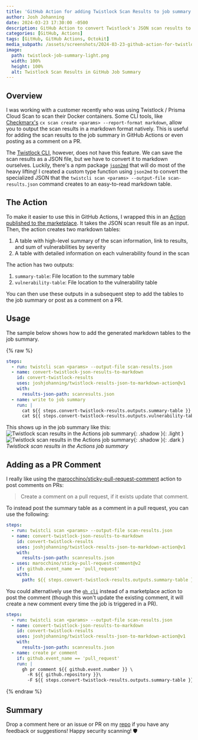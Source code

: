 ```yaml
---
title: 'GitHub Action for adding Twistlock Scan Results to job summary'
author: Josh Johanning
date: 2024-03-23 17:30:00 -0500
description: GitHub Action to convert Twistlock's JSON scan results to markdown to add to the job summary
categories: [GitHub, Actions]
tags: [GitHub, GitHub Actions, Octokit]
media_subpath: /assets/screenshots/2024-03-23-github-action-for-twistlock-results
image:
  path: twistlock-job-summary-light.png
  width: 100%
  height: 100%
  alt: Twistlock Scan Results in GitHub Job Summary
---
```


## Overview

I was working with a customer recently who was using Twistlock / Prisma Cloud Scan to scan their Docker containers. Some CLI tools, like [Checkmarx's](https://checkmarx.com/resource/documents/en/34965-68643-scan.html#UUID-a0bb20d5-5182-3fb4-3da0-0e263344ffe7_section-idm4631465209593633552409907579) `cx scan create <params> --report-format markdown`, allow you to output the scan results in a markdown format natively. This is useful for adding the scan results to the job summary in GitHub Actions or even posting as a comment on a PR.

The [Twistlock CLI](https://pan.dev/prisma-cloud/docs/twistcli_gs/), however, does not have this feature. We can save the scan results as a JSON file, but we have to convert it to markdown ourselves. Luckily, there's a npm package [`json2md`](https://www.npmjs.com/package/json2md) that will do most of the heavy lifting! I created a custom type function using `json2md` to convert the specialized JSON that the `twistcli scan <params> --output-file scan-results.json` command creates to an easy-to-read markdown table.

## The Action

To make it easier to use this in GitHub Actions, I wrapped this in an [Action published to the marketplace](https://github.com/marketplace/actions/twistlock-prisma-scan-results-json-to-markdown). It takes the JSON scan result file as an input. Then, the action creates two markdown tables:

1. A table with high-level summary of the scan information, link to results, and sum of vulnerabilities by severity
2. A table with detailed information on each vulnerability found in the scan

The action has two outputs:

1. `summary-table`: File location to the summary table
2. `vulnerability-table`: File location to the vulnerability table

You can then use these outputs in a subsequent step to add the tables to the job summary or post as a comment on a PR.

## Usage

The sample below shows how to add the generated markdown tables to the job summary.

{% raw %}
```yml
steps:
  - run: twistcli scan <params> --output-file scan-results.json
  - name: convert-twistlock-json-results-to-markdown
    id: convert-twistlock-results
    uses: joshjohanning/twistlock-results-json-to-markdown-action@v1
    with:
      results-json-path: scanresults.json
  - name: write to job summary
    run: |
      cat ${{ steps.convert-twistlock-results.outputs.summary-table }} >> $GITHUB_STEP_SUMMARY
      cat ${{ steps.convert-twistlock-results.outputs.vulnerability-table }} >> $GITHUB_STEP_SUMMARY
```

This shows up in the job summary like this:
![Twistlock scan results in the Actions job summary](twistlock-job-summary-light.png){: .shadow }{: .light }
![Twistlock scan results in the Actions job summary](twistlock-job-summary-dark.png){: .shadow }{: .dark }
_Twistlock scan results in the Actions job summary_

## Adding as a PR Comment

I really like using the [marocchino/sticky-pull-request-comment](https://github.com/marocchino/sticky-pull-request-comment) action to post comments on PRs:

> Create a comment on a pull request, if it exists update that comment.

To instead post the summary table as a comment in a pull request, you can use the following:

```yml
steps:
  - run: twistcli scan <params> --output-file scan-results.json
  - name: convert-twistlock-json-results-to-markdown
    id: convert-twistlock-results
    uses: joshjohanning/twistlock-results-json-to-markdown-action@v1
    with:
      results-json-path: scanresults.json
  - uses: marocchino/sticky-pull-request-comment@v2
    if: github.event_name == 'pull_request'
    with:
      path: ${{ steps.convert-twistlock-results.outputs.summary-table }}
```

You could alternatively use the [`gh cli`](https://cli.github.com/manual/gh_pr_comment) instead of a marketplace action to post the comment (though this won't update the existing comment, it will create a new comment every time the job is triggered in a PR).

```yml
steps:
  - run: twistcli scan <params> --output-file scan-results.json
  - name: convert-twistlock-json-results-to-markdown
    id: convert-twistlock-results
    uses: joshjohanning/twistlock-results-json-to-markdown-action@v1
    with:
      results-json-path: scanresults.json
  - name: create pr comment
    if: github.event_name == 'pull_request'
    run: |
      gh pr comment ${{ github.event.number }} \
        -R ${{ github.repository }}\
        -F ${{ steps.convert-twistlock-results.outputs.summary-table }}
```
{% endraw %}

## Summary

Drop a comment here or an issue or PR on my [repo](https://github.com/joshjohanning/twistlock-results-json-to-markdown-action) if you have any feedback or suggestions! Happy security scanning! 🛡️
